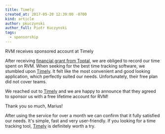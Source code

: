 ```yaml
---
title: Timely
created_at: 2017-05-20 12:39:00 -0700
kind: article
author: pkuczynski
author_full: Piotr Kuczynski
tags:
  - sponsorship
---
```


RVM receives sponsored account at Timely

After receiving [financial grant from Toptal](blog/2017-03-20-toptal), we are obliged to record our time spent on RVM. When seeking for the best time tracking software, we stumbled upon [Timely](https://timelyapp.com). It felt like the most convenient and good looking application, which perfectly suited our needs. Unfortunately, their free plan did not cover teams.    

We reached out to [Timely](https://timelyapp.com) and we are happy to announce that they agreed to sponsor us with a free lifetime account for RVM!

Thank you so much, Marius!

<!-- more -->

After using the service for over a month we can confirm that it fully satisfied our needs. It's simple, fast and very user-friendly. If you looking for a time tracking tool, [Timely](https://timelyapp.com) is definitely worth a try.